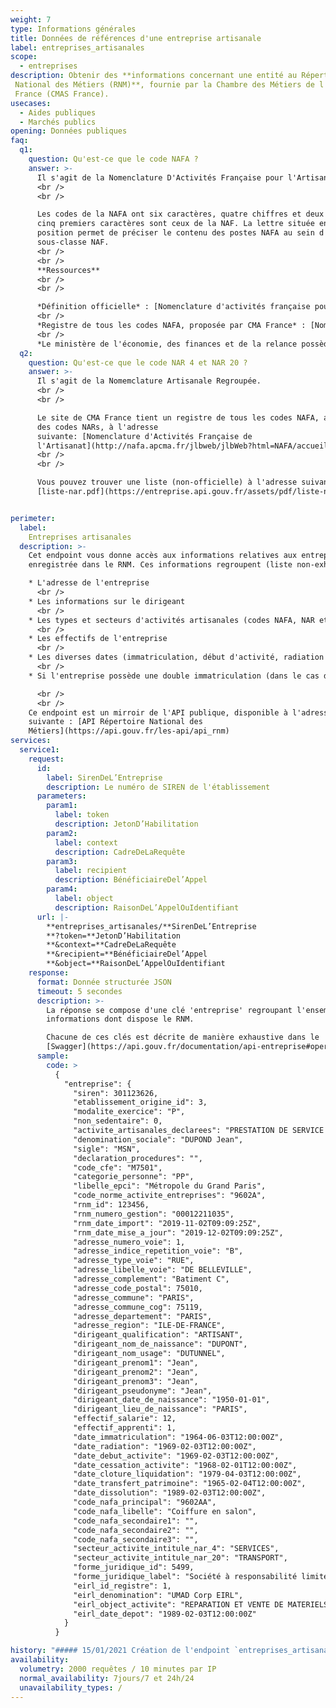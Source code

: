 ```yaml
---
weight: 7
type: Informations générales
title: Données de références d'une entreprise artisanale
label: entreprises_artisanales
scope:
  - entreprises
description: Obtenir des **informations concernant une entité au Répertoire
 National des Métiers (RNM)**, fournie par la Chambre des Métiers de l'Artisanat
 France (CMAS France).
usecases:
  - Aides publiques
  - Marchés publics
opening: Données publiques
faq:
  q1:
    question: Qu'est-ce que le code NAFA ?
    answer: >-
      Il s'agit de la Nomenclature D'Activités Française pour l'Artisanat.
      <br />
      <br />

      Les codes de la NAFA ont six caractères, quatre chiffres et deux lettres. Les
      cinq premiers caractères sont ceux de la NAF. La lettre située en sixième
      position permet de préciser le contenu des postes NAFA au sein d'une
      sous-classe NAF.
      <br />
      <br />
      **Ressources**
      <br />
      <br />

      *Définition officielle* : [Nomenclature d'activités française pour l'artisanat / NAFA](https://www.insee.fr/fr/metadonnees/definition/c1580)
      <br />
      *Registre de tous les codes NAFA, proposée par CMA France* : [Nomenclature d'Activités Française de l'Artisanat](http://nafa.apcma.fr/jlbweb/jlbWeb?html=NAFA/accueil)
      <br />
      *Le ministère de l'économie, des finances et de la relance possède une page dédiée à l'adresse suivante* : [LA NOMENCLATURE D'ACTIVITÉS FRANÇAISE DE L'ARTISANAT](https://www.entreprises.gouv.fr/fr/commerce-et-artisanat/la-nomenclature-d-activites-francaise-de-l-artisanat)
  q2:
    question: Qu'est-ce que le code NAR 4 et NAR 20 ?
    answer: >-
      Il s'agit de la Nomemclature Artisanale Regroupée.
      <br />
      <br />

      Le site de CMA France tient un registre de tous les codes NAFA, accompagné
      des codes NARs, à l'adresse
      suivante: [Nomenclature d'Activités Française de
      l'Artisanat](http://nafa.apcma.fr/jlbweb/jlbWeb?html=NAFA/accueil)
      <br />
      <br />

      Vous pouvez trouver une liste (non-officielle) à l'adresse suivante:
      [liste-nar.pdf](https://entreprise.api.gouv.fr/assets/pdf/liste-nar.pdf)


perimeter:
  label:
    Entreprises artisanales
  description: >-
    Cet endpoint vous donne accès aux informations relatives aux entreprises
    enregistrée dans le RNM. Ces informations regroupent (liste non-exhaustive)

    * L'adresse de l'entreprise
      <br />
    * Les informations sur le dirigeant
      <br />
    * Les types et secteurs d'activités artisanales (codes NAFA, NAR etc etc..)
      <br />
    * Les effectifs de l'entreprise
      <br />
    * Les diverses dates (immatriculation, début d'activité, radiation ...) liées à l'entreprise
      <br />
    * Si l'entreprise possède une double immatriculation (dans le cas d'une EIRL), les informations liées à cette immatriculation

      <br />
      <br />
    Ce endpoint est un mirroir de l'API publique, disponible à l'adresse
    suivante : [API Répertoire National des
    Métiers](https://api.gouv.fr/les-api/api_rnm)
services:
  service1:
    request:
      id:
        label: SirenDeL’Entreprise
        description: Le numéro de SIREN de l'établissement
      parameters:
        param1:
          label: token
          description: JetonD’Habilitation
        param2:
          label: context
          description: CadreDeLaRequête
        param3:
          label: recipient
          description: BénéficiaireDel’Appel
        param4:
          label: object
          description: RaisonDeL’AppelOuIdentifiant
      url: |-
        **entreprises_artisanales/**SirenDeL’Entreprise
        **?token=**JetonD’Habilitation
        **&context=**CadreDeLaRequête
        **&recipient=**BénéficiaireDel’Appel
        **&object=**RaisonDeL’AppelOuIdentifiant
    response:
      format: Donnée structurée JSON
      timeout: 5 secondes
      description: >-
        La réponse se compose d'une clé 'entreprise' regroupant l'ensemble des
        informations dont dispose le RNM.

        Chacune de ces clés est décrite de manière exhaustive dans le
        [Swagger](https://api.gouv.fr/documentation/api-entreprise#operations-Informations_g%C3%A9n%C3%A9rales-get_v2_entreprises_artisanales__siren_)
      sample:
        code: >
          {
            "entreprise": {
              "siren": 301123626,
              "etablissement_origine_id": 3,
              "modalite_exercice": "P",
              "non_sedentaire": 0,
              "activite_artisanales_declarees": "PRESTATION DE SERVICE COMMERCE",
              "denomination_sociale": "DUPOND Jean",
              "sigle": "MSN",
              "declaration_procedures": "",
              "code_cfe": "M7501",
              "categorie_personne": "PP",
              "libelle_epci": "Métropole du Grand Paris",
              "code_norme_activite_entreprises": "9602A",
              "rnm_id": 123456,
              "rnm_numero_gestion": "00012211035",
              "rnm_date_import": "2019-11-02T09:09:25Z",
              "rnm_date_mise_a_jour": "2019-12-02T09:09:25Z",
              "adresse_numero_voie": 1,
              "adresse_indice_repetition_voie": "B",
              "adresse_type_voie": "RUE",
              "adresse_libelle_voie": "DE BELLEVILLE",
              "adresse_complement": "Batiment C",
              "adresse_code_postal": 75010,
              "adresse_commune": "PARIS",
              "adresse_commune_cog": 75119,
              "adresse_departement": "PARIS",
              "adresse_region": "ILE-DE-FRANCE",
              "dirigeant_qualification": "ARTISANT",
              "dirigeant_nom_de_naissance": "DUPONT",
              "dirigeant_nom_usage": "DUTUNNEL",
              "dirigeant_prenom1": "Jean",
              "dirigeant_prenom2": "Jean",
              "dirigeant_prenom3": "Jean",
              "dirigeant_pseudonyme": "Jean",
              "dirigeant_date_de_naissance": "1950-01-01",
              "dirigeant_lieu_de_naissance": "PARIS",
              "effectif_salarie": 12,
              "effectif_apprenti": 1,
              "date_immatriculation": "1964-06-03T12:00:00Z",
              "date_radiation": "1969-02-03T12:00:00Z",
              "date_debut_activite": "1969-02-03T12:00:00Z",
              "date_cessation_activite": "1968-02-01T12:00:00Z",
              "date_cloture_liquidation": "1979-04-03T12:00:00Z",
              "date_transfert_patrimoine": "1965-02-04T12:00:00Z",
              "date_dissolution": "1989-02-03T12:00:00Z",
              "code_nafa_principal": "9602AA",
              "code_nafa_libelle": "Coiffure en salon",
              "code_nafa_secondaire1": "",
              "code_nafa_secondaire2": "",
              "code_nafa_secondaire3": "",
              "secteur_activite_intitule_nar_4": "SERVICES",
              "secteur_activite_intitule_nar_20": "TRANSPORT",
              "forme_juridique_id": 5499,
              "forme_juridique_label": "Société à responsabilité limitée (sans autre indication)",
              "eirl_id_registre": 1,
              "eirl_denomination": "UMAD Corp EIRL",
              "eirl_object_activite": "REPARATION ET VENTE DE MATERIELS INFORMATIQUES FORMATION AUDIT ET ASSISTANCE INFORMATIQUE",
              "eirl_date_depot": "1989-02-03T12:00:00Z"
            }
          }

history: "##### 15/01/2021 Création de l'endpoint `entreprises_artisanales`"
availability:
  volumetry: 2000 requêtes / 10 minutes par IP
  normal_availability: 7jours/7 et 24h/24
  unavailability_types: /
---
```

